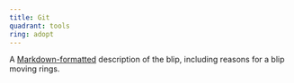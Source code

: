 ```yaml
---
title: Git
quadrant: tools
ring: adopt
---
```


A [Markdown-formatted](https://www.markdownguide.org/) description
of the blip, including reasons for a blip moving rings.
